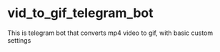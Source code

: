 # vid_to_gif_telegram_bot
This is telegram bot that converts mp4 video to gif, with basic custom settings
